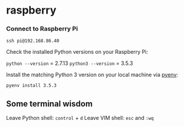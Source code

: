 # raspberry

### Connect to Raspberry Pi

```
ssh pi@192.168.86.40
```

Check the installed Python versions on your Raspberry Pi:

`python --version` = 2.7.13
`python3 --version` = 3.5.3

Install the matching Python 3 version on your local machine via [pyenv](https://github.com/pyenv/pyenv):

`pyenv install 3.5.3`

## Some terminal wisdom

Leave Python shell: `control` + `d`
Leave VIM shell: `esc` and `:wq`
